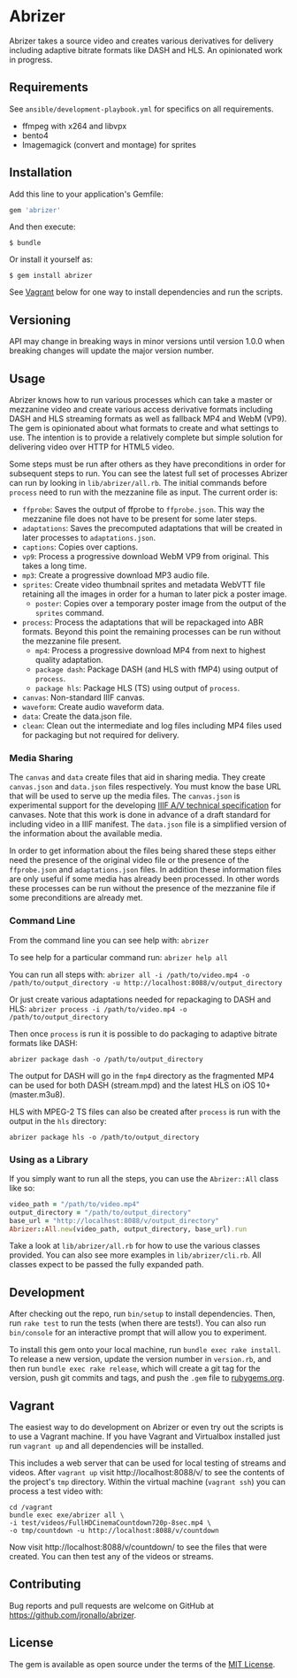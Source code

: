 # Abrizer

Abrizer takes a source video and creates various derivatives for delivery including adaptive bitrate formats like DASH and HLS. An opinionated work in progress.

## Requirements

See `ansible/development-playbook.yml` for specifics on all requirements.

- ffmpeg with x264 and libvpx
- bento4
- Imagemagick (convert and montage) for sprites

## Installation

Add this line to your application's Gemfile:

```ruby
gem 'abrizer'
```

And then execute:

    $ bundle

Or install it yourself as:

    $ gem install abrizer

See [Vagrant](#vagrant) below for one way to install dependencies and run the scripts.

## Versioning

API may change in breaking ways in minor versions until version 1.0.0 when breaking changes will update the major version number.

## Usage

Abrizer knows how to run various processes which can take a master or mezzanine video and create various access derivative formats including DASH and HLS streaming formats as well as fallback MP4 and WebM (VP9). The gem is opinionated about what formats to create and what settings to use. The intention is to provide a relatively complete but simple solution for delivering video over HTTP for HTML5 video.

Some steps must be run after others as they have preconditions in order for subsequent steps to run. You can see the latest full set of processes Abrizer can run by looking in `lib/abrizer/all.rb`. The initial commands before `process` need to run with the mezzanine file as input. The current order is:

- `ffprobe`: Saves the output of ffprobe to `ffprobe.json`. This way the mezzanine file does not have to be present for some later steps.
- `adaptations`: Saves the precomputed adaptations that will be created in later processes to `adaptations.json`.
- `captions`: Copies over captions.
- `vp9`: Process a progressive download WebM VP9 from original. This takes a long time.
- `mp3`: Create a progressive download MP3 audio file.
- `sprites`: Create video thumbnail sprites and metadata WebVTT file retaining all the images in order for a human to later pick a poster image.
  - `poster`: Copies over a temporary poster image from the output of the `sprites` command.
- `process`: Process the adaptations that will be repackaged into ABR formats. Beyond this point the remaining processes can be run without the mezzanine file present.
  - `mp4`: Process a progressive download MP4 from next to highest quality adaptation.
  - `package dash`: Package DASH (and HLS with fMP4) using output of `process`.
  - `package hls`: Package HLS (TS) using output of `process`.
- `canvas`: Non-standard IIIF canvas.
- `waveform`: Create audio waveform data.
- `data`: Create the data.json file.
- `clean`: Clean out the intermediate and log files including MP4 files used for packaging but not required for delivery.

### Media Sharing

The `canvas` and `data` create files that aid in sharing media. They create `canvas.json` and `data.json` files respectively. You must know the base URL that will be used to serve up the media files. The `canvas.json` is experimental support for the developing [IIIF A/V technical specification](http://iiif.io/community/groups/av/) for canvases. Note that this work is done in advance of a draft standard for including video in a IIIF manifest. The `data.json` file is a simplified version of the information about the available media.

In order to get information about the files being shared these steps either need the presence of the original video file or the presence of the `ffprobe.json` and `adaptations.json` files. In addition these information files are only useful if some media has already been processed. In other words these processes can be run without the presence of the mezzanine file if some preconditions are already met.

### Command Line

From the command line you can see help with: `abrizer`

To see help for a particular command run: `abrizer help all`

You can run all steps with:
`abrizer all -i /path/to/video.mp4 -o /path/to/output_directory -u http://localhost:8088/v/output_directory`

Or just create various adaptations needed for repackaging to DASH and HLS:
`abrizer process -i /path/to/video.mp4 -o /path/to/output_directory`

Then once `process` is run it is possible to do packaging to adaptive bitrate formats like DASH:

`abrizer package dash -o /path/to/output_directory`

The output for DASH will go in the `fmp4` directory as the fragmented MP4 can be used for both DASH (stream.mpd) and the latest HLS on iOS 10+ (master.m3u8).

HLS with MPEG-2 TS files can also be created after `process` is run with the output in the `hls` directory:

`abrizer package hls -o /path/to/output_directory`

### Using as a Library

If you simply want to run all the steps, you can use the `Abrizer::All` class like so:

```ruby
video_path = "/path/to/video.mp4"
output_directory = "/path/to/output_directory"
base_url = "http://localhost:8088/v/output_directory"
Abrizer::All.new(video_path, output_directory, base_url).run
```

Take a look at `lib/abrizer/all.rb` for how to use the various classes provided. You can also see more examples in `lib/abrizer/cli.rb`. All classes expect to be passed the fully expanded path.

## Development

After checking out the repo, run `bin/setup` to install dependencies. Then, run `rake test` to run the tests (when there are tests!). You can also run `bin/console` for an interactive prompt that will allow you to experiment.

To install this gem onto your local machine, run `bundle exec rake install`. To release a new version, update the version number in `version.rb`, and then run `bundle exec rake release`, which will create a git tag for the version, push git commits and tags, and push the `.gem` file to [rubygems.org](https://rubygems.org).

## Vagrant

The easiest way to do development on Abrizer or even try out the scripts is to use a Vagrant machine. If you have Vagrant and Virtualbox installed just run `vagrant up` and all dependencies will be installed.

This includes a web server that can be used for local testing of streams and videos. After `vagrant up` visit http://localhost:8088/v/ to see the contents of the project's `tmp` directory. Within the virtual machine (`vagrant ssh`) you can process a test video with:

```shell
cd /vagrant
bundle exec exe/abrizer all \
-i test/videos/FullHDCinemaCountdown720p-8sec.mp4 \
-o tmp/countdown -u http://localhost:8088/v/countdown
```

Now visit http://localhost:8088/v/countdown/ to see the files that were created. You can then test any of the videos or streams.

## Contributing

Bug reports and pull requests are welcome on GitHub at https://github.com/jronallo/abrizer.

## License

The gem is available as open source under the terms of the [MIT License](http://opensource.org/licenses/MIT).
